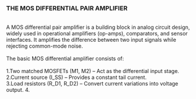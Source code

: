 ### THE MOS DIFFERENTIAL PAIR AMPLIFIER <br>
<br>
A MOS differential pair amplifier is a building block in analog circuit design, widely used in operational amplifiers (op-amps), comparators, and sensor interfaces. It amplifies the difference between two input signals while rejecting common-mode noise.<br>
<br>
The basic MOS differential amplifier consists of:<br>
<br>
1.Two matched MOSFETs (M1, M2) – Act as the differential input stage.<br>
2.Current source (I_SS) – Provides a constant tail current.<br>
3.Load resistors (R_D1, R_D2) – Convert current variations into voltage output.
4.
